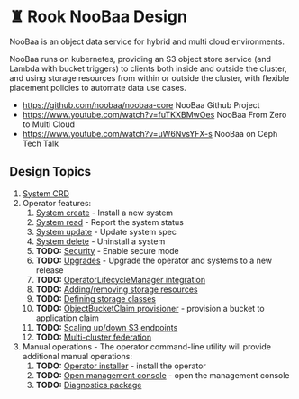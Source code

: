 # ♜ Rook NooBaa Design

NooBaa is an object data service for hybrid and multi cloud environments. 

NooBaa runs on kubernetes, providing an S3 object store service (and Lambda with bucket triggers) to clients both inside and outside the cluster, and using storage resources from within or outside the cluster, with flexible placement policies to automate data use cases.

- https://github.com/noobaa/noobaa-core       NooBaa Github Project
- https://www.youtube.com/watch?v=fuTKXBMwOes NooBaa From Zero to Multi Cloud
- https://www.youtube.com/watch?v=uW6NvsYFX-s NooBaa on Ceph Tech Talk

## Design Topics

1. [System CRD](system-crd.md)
1. Operator features:
    1. [System create](system-create.md) - Install a new system
    1. [System read](system-read.md) - Report the system status
    1. [System update](system-update.md) - Update system spec
    1. [System delete](system-delete.md) - Uninstall a system
    1. **TODO:** [Security](security.md) - Enable secure mode
    1. **TODO:** [Upgrades](upgrades.md) - Upgrade the operator and systems to a new release
    1. **TODO:** [OperatorLifecycleManager integration](noobaa-olm.md)
    1. **TODO:** [Adding/removing storage resources](storage-resources.md)
    1. **TODO:** [Defining storage classes](storage-classes.md)
    1. **TODO:** [ObjectBucketClaim provisioner](noobaa-obc.md) - provision a bucket to application claim
    1. **TODO:** [Scaling up/down S3 endpoints](endpoint-scale.md)
    1. **TODO:** [Multi-cluster federation](multi-cluster.md)
1. Manual operations - The operator command-line utility will provide additional manual operations:
    1. **TODO:** [Operator installer](operator-installer.md) - install the operator
    1. **TODO:** [Open management console](mgmt-console.md) - open the management console
    1. **TODO:** [Diagnostics package](diagnostics.md)
